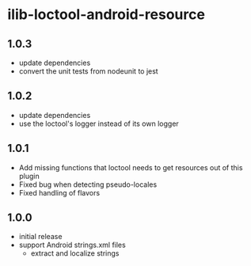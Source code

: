 # ilib-loctool-android-resource

## 1.0.3

- update dependencies
- convert the unit tests from nodeunit to jest

## 1.0.2

- update dependencies
- use the loctool's logger instead of its own logger

## 1.0.1

- Add missing functions that loctool needs to get resources out of this plugin
- Fixed bug when detecting pseudo-locales
- Fixed handling of flavors

## 1.0.0

- initial release
- support Android strings.xml files
  - extract and localize strings
